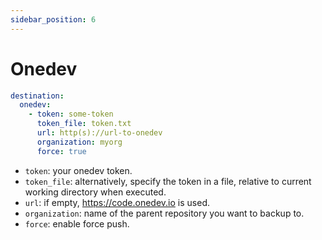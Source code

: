 ```yaml
---
sidebar_position: 6
---
```


# Onedev

```yaml title="config"
destination:
  onedev:
    - token: some-token
      token_file: token.txt
      url: http(s)://url-to-onedev
      organization: myorg
      force: true
```
- `token`: your onedev token.
- `token_file`: alternatively, specify the token in a file, relative to current working directory when executed.
- `url`: if empty, https://code.onedev.io is used.
- `organization`: name of the parent repository you want to backup to.
- `force`: enable force push.